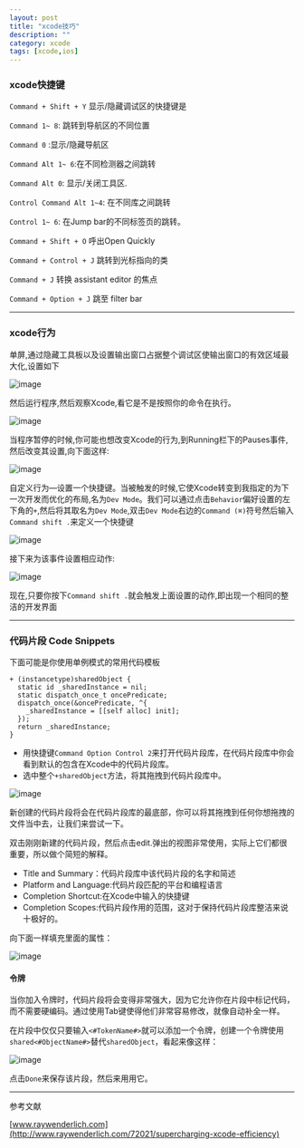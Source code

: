```yaml
---
layout: post
title: "xcode技巧"
description: ""
category: xcode
tags: [xcode,ios]
---
```



### xcode快捷键

`Command + Shift + Y` 显示/隐藏调试区的快捷键是

`Command 1~ 8`: 跳转到导航区的不同位置

`Command 0` :显示/隐藏导航区

`Command Alt 1~ 6`:在不同检测器之间跳转

`Command Alt 0`: 显示/关闭工具区.

`Control Command Alt 1~4`: 在不同库之间跳转

`Control 1~ 6`: 在Jump bar的不同标签页的跳转。

`Command + Shift + O` 呼出Open Quickly

`Command + Control + J` 跳转到光标指向的类

`Command + J` 转换 assistant editor 的焦点

`Command + Option + J` 跳至 filter bar

---
### xcode行为

单屏,通过隐藏工具板以及设置输出窗口占据整个调试区使输出窗口的有效区域最大化,设置如下

![image](/assets/20140813/single_monitor_debug.png)

然后运行程序,然后观察Xcode,看它是不是按照你的命令在执行。

![image](/assets/20140813/single_monitor_debug.gif)

当程序暂停的时候,你可能也想改变Xcode的行为,到Running栏下的Pauses事件,然后改变其设置,向下面这样:

![image](/assets/20140813/PausesBehavior.png)


自定义行为—设置一个快捷键。当被触发的时候,它使Xcode转变到我指定的为下一次开发而优化的布局,名为`Dev Mode`。我们可以通过点击`Behavior`偏好设置的左下角的`+`,然后将其取名为`Dev Mode`,双击`Dev Mode`右边的`Command (⌘)`符号然后输入`Command shift .`来定义一个快捷键

![image](/assets/20140813/hotkey_assignment.gif)

接下来为该事件设置相应动作:

![image](/assets/20140813/DevModeBehavior.png)

现在,只要你按下`Command shift .`就会触发上面设置的动作,即出现一个相同的整洁的开发界面


---
### 代码片段 Code Snippets

下面可能是你使用单例模式的常用代码模板

	+ (instancetype)sharedObject {
	  static id _sharedInstance = nil;
	  static dispatch_once_t oncePredicate;
	  dispatch_once(&oncePredicate, ^{
	    _sharedInstance = [[self alloc] init];
	  });
	  return _sharedInstance;
	}

+ 用快捷键`Command Option Control 2`来打开代码片段库，在代码片段库中你会看到默认的包含在Xcode中的代码片段库。
+ 选中整个`+sharedObject`方法，将其拖拽到代码片段库中。

![image](/assets/20140813/snippet.gif)

新创建的代码片段将会在代码片段库的最底部，你可以将其拖拽到任何你想拖拽的文件当中去，让我们来尝试一下。

双击刚刚新建的代码片段，然后点击edit.弹出的视图非常使用，实际上它们都很重要，所以做个简短的解释。

+ Title and Summary：代码片段库中该代码片段的名字和简述
+ Platform and Language:代码片段匹配的平台和编程语言
+ Completion Shortcut:在Xcode中输入的快捷键
+ Completion Scopes:代码片段作用的范围，这对于保持代码片段库整洁来说十极好的。

向下面一样填充里面的属性：

![image](/assets/20140813/SS-Snippet.png)

#### 令牌
当你加入令牌时，代码片段将会变得非常强大，因为它允许你在片段中标记代码，而不需要硬编码。通过使用Tab键使得他们非常容易修改，就像自动补全一样。

在片段中仅仅只要输入`<#TokenName#>`就可以添加一个令牌，创建一个令牌使用`shared<#ObjectName#>`替代`sharedObject`，看起来像这样：


![image](/assets/20140813/SS-Snippet2.png)

点击`Done`来保存该片段，然后来用用它。

---
参考文献

[www.raywenderlich.com](http://www.raywenderlich.com/72021/supercharging-xcode-efficiency)